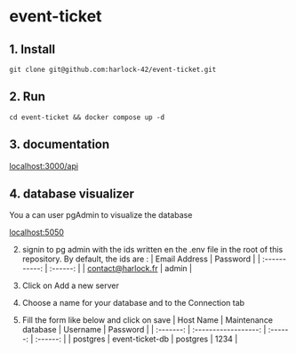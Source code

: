 # event-ticket

## 1. Install

```git clone git@github.com:harlock-42/event-ticket.git```

## 2. Run

```cd event-ticket && docker compose up -d```

## 3. documentation

<!-- [localhost](http://localhost:3000/api) -->
<a href="http://localhost:3000/api" target="_blank">localhost:3000/api</a>

## 4. database visualizer

You a can user pgAdmin to visualize the database

<!-- 1. [click here](http://localhost:5050) -->
<a href="http://localhost:5050" target="_blank">localhost:5050</a>

2. signin to pg admin with the ids written en the .env file in the root of this repository. By default, the ids are :
| Email Address | Password |
| :-----------: | :------: |
| contact@harlock.fr | admin |

3. Click on Add a new server

4. Choose a name for your database and to the Connection tab

5. Fill the form like below and click on save
| Host Name | Maintenance database | Username | Password |
| :-------: | :------------------: | :------: | :------: |
| postgres | event-ticket-db | postgres | 1234 |